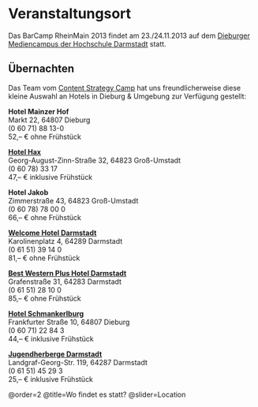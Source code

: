 # Veranstaltungsort

Das BarCamp RheinMain 2013 findet am 23./24.11.2013 auf dem [Dieburger Mediencampus der Hochschule Darmstadt](http://www.h-da.de/hochschule/standorte/dieburg/) statt.

## Übernachten

Das Team vom [Content Strategy Camp](http://www.cscamp.de/) hat uns freundlicherweise diese kleine Auswahl an Hotels in Dieburg & Umgebung zur Verfügung gestellt:

**Hotel Mainzer Hof**  
Markt 22, 64807 Dieburg  
(0 60 71) 88 13-0  
52,– € ohne Frühstück  

**[Hotel Hax](http://www.hotel-hax.de/)**  
Georg-August-Zinn-Straße 32, 64823 Groß-Umstadt  
(0 60 78) 33 17  
47,– € inklusive Frühstück  

**Hotel Jakob**  
Zimmerstraße 43, 64823 Groß-Umstadt  
(0 60 78) 78 00 0  
66,– € ohne Frühstück

**[Welcome Hotel Darmstadt](http://www.welcome-hotels.com/welcomehotel-darmstadt/info/)**  
Karolinenplatz 4, 64289 Darmstadt  
(0 61 51) 39 14 0  
81,– € ohne Frühstück  

**[Best Western Plus Hotel Darmstadt](
http://www.bestwestern.de/)**  
Grafenstraße 31, 64283 Darmstadt  
(0 61 51) 28 10 0  
85,– € ohne Frühstück

**[Hotel Schmankerlburg](http://www.schmankerlburg.de/)**  
Frankfurter Straße 10, 64807 Dieburg  
(0 60 71) 22 84 3  
44,– € inklusive Frühstück

**[Jugendherberge Darmstadt](http://www.darmstadt.jugendherberge.de)**  
Landgraf-Georg-Str. 119, 64287 Darmstadt  
(0 61 51) 45 29 3  
25,– € inklusive Frühstück

@order=2
@title=Wo findet es statt?
@slider=Location
